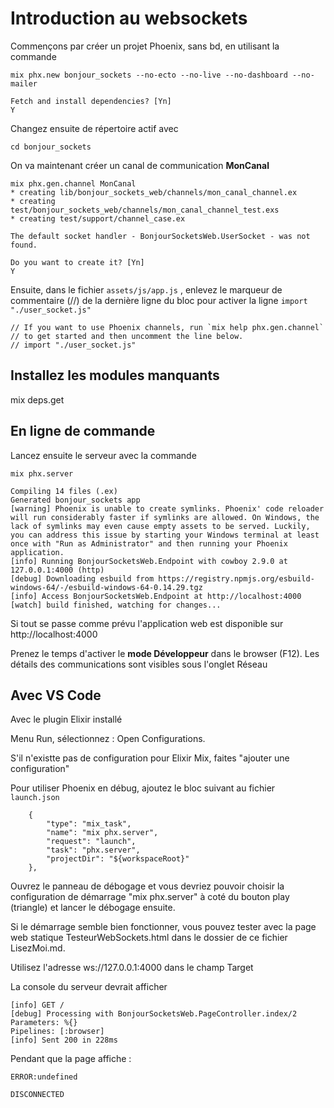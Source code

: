 # Introduction au websockets

Commençons par créer un projet Phoenix, sans bd, en utilisant la commande 

    mix phx.new bonjour_sockets --no-ecto --no-live --no-dashboard --no-mailer

    Fetch and install dependencies? [Yn]
    Y

Changez ensuite de répertoire actif avec

    cd bonjour_sockets

On va maintenant créer un canal de communication **MonCanal**

    mix phx.gen.channel MonCanal
    * creating lib/bonjour_sockets_web/channels/mon_canal_channel.ex
    * creating test/bonjour_sockets_web/channels/mon_canal_channel_test.exs
    * creating test/support/channel_case.ex

    The default socket handler - BonjourSocketsWeb.UserSocket - was not found.

    Do you want to create it? [Yn]
    Y

Ensuite, dans le fichier `assets/js/app.js` , enlevez le marqueur de commentaire (//) de la dernière ligne du bloc pour activer la ligne `import "./user_socket.js"`

    // If you want to use Phoenix channels, run `mix help phx.gen.channel`
    // to get started and then uncomment the line below.
    // import "./user_socket.js"


## Installez les modules manquants

 mix deps.get
 
## En ligne de commande

Lancez ensuite le serveur avec la commande 

    mix phx.server

    Compiling 14 files (.ex)
    Generated bonjour_sockets app
    [warning] Phoenix is unable to create symlinks. Phoenix' code reloader will run considerably faster if symlinks are allowed. On Windows, the lack of symlinks may even cause empty assets to be served. Luckily, you can address this issue by starting your Windows terminal at least once with "Run as Administrator" and then running your Phoenix application.
    [info] Running BonjourSocketsWeb.Endpoint with cowboy 2.9.0 at 127.0.0.1:4000 (http)
    [debug] Downloading esbuild from https://registry.npmjs.org/esbuild-windows-64/-/esbuild-windows-64-0.14.29.tgz
    [info] Access BonjourSocketsWeb.Endpoint at http://localhost:4000
    [watch] build finished, watching for changes...

Si tout se passe comme prévu l'application web est disponible sur http://localhost:4000

Prenez le temps d'activer le **mode Développeur** dans le browser (F12). Les détails des communications sont visibles sous l'onglet Réseau


## Avec VS Code

Avec le plugin Elixir installé

Menu Run, sélectionnez : Open Configurations.

S'il n'existte pas de configuration pour Elixir Mix, faites "ajouter une configuration"

Pour utiliser Phoenix en débug, ajoutez le bloc suivant au fichier `launch.json`


        {
            "type": "mix_task",
            "name": "mix phx.server",
            "request": "launch",
            "task": "phx.server",
            "projectDir": "${workspaceRoot}"
        },

Ouvrez le panneau de débogage et vous devriez pouvoir choisir la configuration de démarrage "mix phx.server" à coté du bouton play (triangle) et lancer le débogage ensuite.

Si le démarrage semble bien fonctionner, vous pouvez tester avec la page web statique TesteurWebSockets.html dans le dossier de ce fichier LisezMoi.md.

Utilisez l'adresse ws://127.0.0.1:4000 dans le champ Target

La console du serveur devrait afficher 

    [info] GET /
    [debug] Processing with BonjourSocketsWeb.PageController.index/2
    Parameters: %{}
    Pipelines: [:browser]
    [info] Sent 200 in 228ms

Pendant que la page affiche :

    ERROR:undefined

    DISCONNECTED



